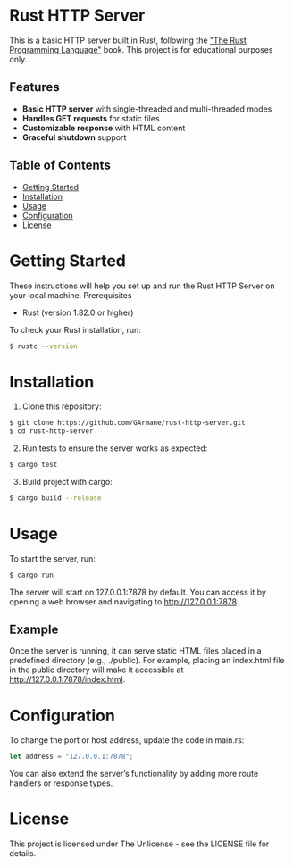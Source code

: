 # Rust HTTP Server

This is a basic HTTP server built in Rust, following the ["The Rust Programming Language"](https://doc.rust-lang.org/book/) book. This project is for educational purposes only.

## Features

- **Basic HTTP server** with single-threaded and multi-threaded modes
- **Handles GET requests** for static files
- **Customizable response** with HTML content
- **Graceful shutdown** support

## Table of Contents

- [Getting Started](#getting-started)
- [Installation](#installation)
- [Usage](#usage)
- [Configuration](#configuration)
- [License](#license)

# Getting Started

These instructions will help you set up and run the Rust HTTP Server on your local machine.
Prerequisites

* Rust (version 1.82.0 or higher)

To check your Rust installation, run:

```bash
$ rustc --version
```


# Installation

1. Clone this repository:

```bash
$ git clone https://github.com/GArmane/rust-http-server.git
$ cd rust-http-server
```

2. Run tests to ensure the server works as expected:

```bash
$ cargo test
```

3. Build project with cargo:

```bash
$ cargo build --release
```

# Usage

To start the server, run:

```bash
$ cargo run
```

The server will start on 127.0.0.1:7878 by default. You can access it by opening a web browser and navigating to http://127.0.0.1:7878.

## Example

Once the server is running, it can serve static HTML files placed in a predefined directory (e.g., ./public). For example, placing an index.html file in the public directory will make it accessible at http://127.0.0.1:7878/index.html.

# Configuration

To change the port or host address, update the code in main.rs:
```rust
let address = "127.0.0.1:7878";
```
You can also extend the server’s functionality by adding more route handlers or response types.

# License

This project is licensed under The Unlicense - see the LICENSE file for details.
